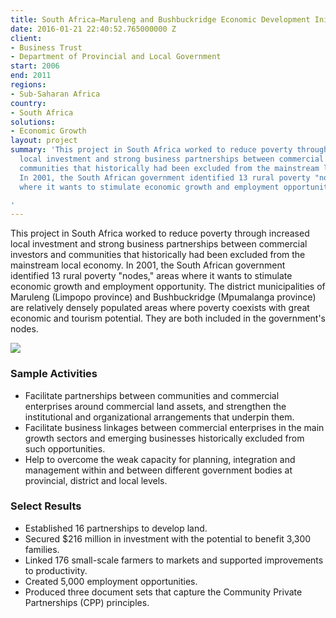 ```yaml
---
title: South Africa—Maruleng and Bushbuckridge Economic Development Initiative (MABEDI)
date: 2016-01-21 22:40:52.765000000 Z
client:
- Business Trust
- Department of Provincial and Local Government
start: 2006
end: 2011
regions:
- Sub-Saharan Africa
country:
- South Africa
solutions:
- Economic Growth
layout: project
summary: 'This project in South Africa worked to reduce poverty through increased
  local investment and strong business partnerships between commercial investors and
  communities that historically had been excluded from the mainstream local economy.
  In 2001, the South African government identified 13 rural poverty "nodes," areas
  where it wants to stimulate economic growth and employment opportunity.

'
---
```


This project in South Africa worked to reduce poverty through increased local investment and strong business partnerships between commercial investors and communities that historically had been excluded from the mainstream local economy. In 2001, the South African government identified 13 rural poverty "nodes," areas where it wants to stimulate economic growth and employment opportunity. The district municipalities of Maruleng (Limpopo province) and Bushbuckridge (Mpumalanga province) are relatively densely populated areas where poverty coexists with great economic and tourism potential. They are both included in the government's nodes.

![][1]

###  Sample Activities

* Facilitate partnerships between communities and commercial enterprises around commercial land assets, and strengthen the institutional and organizational arrangements that underpin them.
* Facilitate business linkages between commercial enterprises in the main growth sectors and emerging businesses historically excluded from such opportunities.
* Help to overcome the weak capacity for planning, integration and management within and between different government bodies at provincial, district and local levels.

###  Select Results

* Established 16 partnerships to develop land.
* Secured $216 million in investment with the potential to benefit 3,300 families.
* Linked 176 small-scale farmers to markets and supported improvements to productivity.
* Created 5,000 employment opportunities.
* Produced three document sets that capture the Community Private Partnerships (CPP) principles.

[1]: /assets/images/projects/MABEDI.jpg

